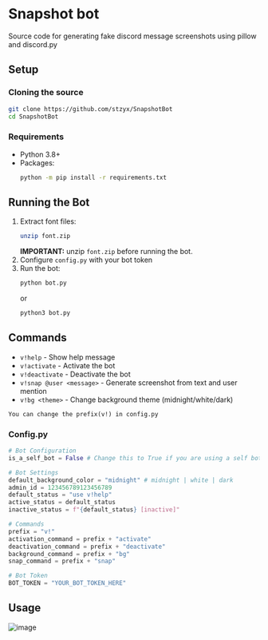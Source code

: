 # Snapshot bot
Source code for generating fake discord message screenshots using pillow and discord.py

## Setup
### Cloning the source
```sh
git clone https://github.com/stzyx/SnapshotBot
cd SnapshotBot
```

### Requirements
- Python 3.8+
- Packages:
  ```sh
  python -m pip install -r requirements.txt
  ```

## Running the Bot
1. Extract font files:
   ```sh
   unzip font.zip
   ```
   **IMPORTANT:** unzip `font.zip` before running the bot.
2. Configure `config.py` with your bot token
3. Run the bot:
   ```sh
   python bot.py
   ```
   or
   ```sh
   python3 bot.py
   ```
## Commands
- `v!help` - Show help message
- `v!activate` - Activate the bot
- `v!deactivate` - Deactivate the bot
- `v!snap @user <message>` - Generate screenshot from text and user mention
- `v!bg <theme>` - Change background theme (midnight/white/dark)

 `You can change the prefix(v!) in config.py`
### Config.py
```py
# Bot Configuration
is_a_self_bot = False # Change this to True if you are using a self bot

# Bot Settings
default_background_color = "midnight" # midnight | white | dark
admin_id = 123456789123456789
default_status = "use v!help"
active_status = default_status
inactive_status = f"{default_status} [inactive]"

# Commands
prefix = "v!"
activation_command = prefix + "activate"
deactivation_command = prefix + "deactivate"
background_command = prefix + "bg"
snap_command = prefix + "snap"

# Bot Token
BOT_TOKEN = "YOUR_BOT_TOKEN_HERE"
```

## Usage
![image](https://i.postimg.cc/tCdSzbmv/image.png)

